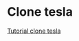 # Clone tesla

[Tutorial clone tesla](https://www.youtube.com/watch?v=Mf4Se4ZGcG8&ab_channel=Rocketseat)